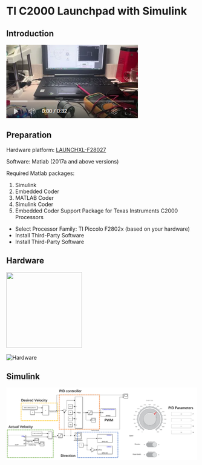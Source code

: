# TI C2000 Launchpad with Simulink
## Introduction
[![Link to my YouTube video!](https://github.com/SimonTao0831/TI-C2000-motor-control/blob/main/doc/video_picture.png)](https://www.youtube.com/watch?v=X1G_Mc1O-xw)

## Preparation
Hardware platform: 
[LAUNCHXL-F28027](https://www.ti.com/tool/LAUNCHXL-F28027)

Software:
Matlab (2017a and above versions)

Required Matlab packages:
1. Simulink
2. Embedded Coder
3. MATLAB Coder
4. Simulink Coder
5. Embedded Coder Support Package for Texas Instruments C2000 Processors
- Select Processor Family: TI Piccolo F2802x (based on your hardware)
- Install Third-Party Software
- Install Third-Party Software

## Hardware

<img src="/doc/Picture1.png" width="200" height="200" />

![Hardware](/doc/Picture1.png)

## Simulink

![Simulink](/doc/Picture2.png)

